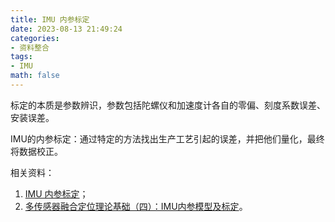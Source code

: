 ```yaml
---
title: IMU 内参标定
date: 2023-08-13 21:49:24
categories:
- 资料整合
tags:
- IMU
math: false
---
```


标定的本质是参数辨识，参数包括陀螺仪和加速度计各自的零偏、刻度系数误差、安装误差。

IMU的内参标定：通过特定的方法找出生产工艺引起的误差，并把他们量化，最终将数据校正。

相关资料：
1. [IMU 内参标定](https://xiaotaoguo.com/p/imu-calibration/)；
1. [多传感器融合定位理论基础（四）：IMU内参模型及标定](https://zhuanlan.zhihu.com/p/129642638)。
